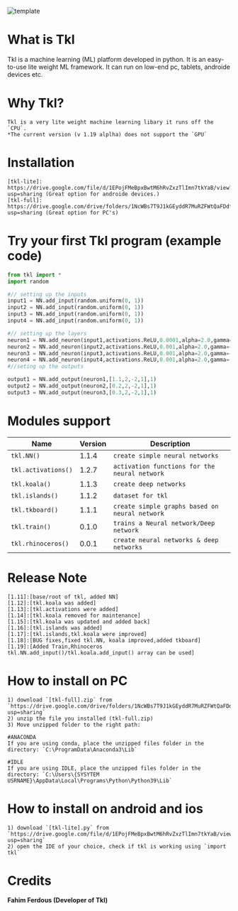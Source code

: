 ![template](https://user-images.githubusercontent.com/79488582/120871148-de31ac00-c568-11eb-91ee-d9a8690f8af7.png)


# What is Tkl
Tkl is a machine learning (ML) platform developed in python. It is an easy-to-use lite weight ML framework. It can run on low-end pc, tablets, androide devices etc.

# Why Tkl?
```
Tkl is a very lite weight machine learning libary it runs off the `CPU`. 
*The current version (v 1.19 alplha) does not support the `GPU`
```

# Installation
```
[tkl-lite]: https://drive.google.com/file/d/1EPojFMeBpxBwtM6hRvZxzTlImn7tkYaB/view?usp=sharing (Great option for androide devices.)
[tkl-full]: https://drive.google.com/drive/folders/1NcWBs7T9J1kGEyddR7MuRZFWtQaFDdfl?usp=sharing (Great option for PC's)
```

# Try your first Tkl program (example code)
```python
from tkl import *
import random

#// setting up the inputs
input1 = NN.add_input(random.uniform(0, 1))
input2 = NN.add_input(random.uniform(0, 1))
input3 = NN.add_input(random.uniform(0, 1))
input4 = NN.add_input(random.uniform(0, 1))

#// setting up the layers  
neuron1 = NN.add_neuron(input1,activations.ReLU,0.0001,alpha=2.0,gamma=-1.2)
neuron2 = NN.add_neuron(input2,activations.ReLU,0.001,alpha=2.0,gamma=-1.2)
neuron3 = NN.add_neuron(input3,activations.ReLU,0.001,alpha=2.0,gamma=-1.2)
neuron4 = NN.add_neuron(input4,activations.ReLU,0.001,alpha=2.0,gamma=-1.2)
#//seting up the outputs

output1 = NN.add_output(neuron1,[1.1,2,-2,1],1)
output2 = NN.add_output(neuron2,[0.2,2,-2,1],1)
output3 = NN.add_output(neuron3,[0.3,2,-2,1],1)

```
# Modules support
|  Name | Version | Description |
| ------------- | ------------- | ------------- |
| `tkl.NN()`  |1.1.4|   `create simple neural networks`|
| `tkl.activations()` |1.2.7| `activation functions for the neural network` |
| `tkl.koala()`  |1.1.3|   `create deep networks `|
| `tkl.islands()` |1.1.2|   `dataset for tkl`|
| `tkl.tkboard()`  |1.1.1|   `create simple graphs based on neural network`|
| `tkl.train()`  |0.1.0|   `trains a Neural network/Deep network`|
| `tkl.rhinoceros()`  |0.0.1|   `create neural networks & deep networks`|

# Release Note
```
[1.11]:[base/root of tkl, added NN]
[1.12]:[tkl.koala was added]
[1.13]:[tkl.activations were added]
[1.14]:[tkl.koala removed for maintenance]
[1.15]:[tkl.koala was updated and added back]
[1.16]:[tkl.islands was added]
[1.17]:[tkl.islands,tkl.koala were improved]
[1.18]:[BUG fixes,fixed tkl.NN, koala improved,added tkboard]
[1.19]:[Added Train,Rhinoceros tkl.NN.add_input()/tkl.koala.add_input() array can be used]
```

# How to install on PC
```
1) download `[tkl-full].zip` from `https://drive.google.com/drive/folders/1NcWBs7T9J1kGEyddR7MuRZFWtQaFDdfl?usp=sharing`
2) unzip the file you installed (tkl-full.zip)
3) Move unzipped folder to the right path:

#ANACONDA
If you are using conda, place the unzipped files folder in the directory: `C:\ProgramData\Anaconda3\Lib`

#IDLE
If you are using IDLE, place the unzipped files folder in the directory: `C:\Users\{SYSYTEM USRNAME}\AppData\Local\Programs\Python\Python39\Lib`

```

# How to install on android and ios
```
1) download `[tkl-lite].py` from `https://drive.google.com/file/d/1EPojFMeBpxBwtM6hRvZxzTlImn7tkYaB/view?usp=sharing`
2) open the IDE of your choice, check if tkl is working using `import tkl`
```

# Credits
**Fahim Ferdous (Developer of Tkl)**
